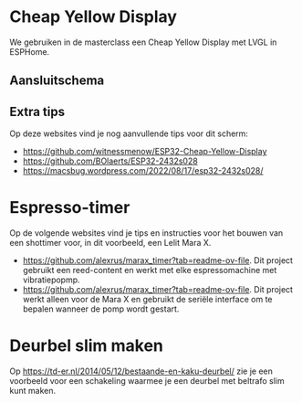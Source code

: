 # Cheap Yellow Display
We gebruiken in de masterclass een Cheap Yellow Display met LVGL in ESPHome. 

## Aansluitschema


## Extra tips
Op deze websites vind je nog aanvullende tips voor dit scherm:
- https://github.com/witnessmenow/ESP32-Cheap-Yellow-Display
- https://github.com/BOlaerts/ESP32-2432s028
- https://macsbug.wordpress.com/2022/08/17/esp32-2432s028/


# Espresso-timer
Op de volgende websites vind je tips en instructies voor het bouwen van een shottimer voor, in dit voorbeeld, een Lelit Mara X. 
- https://github.com/alexrus/marax_timer?tab=readme-ov-file. Dit project gebruikt een reed-content en werkt met elke espressomachine met vibratiepopmp. 
- https://github.com/alexrus/marax_timer?tab=readme-ov-file. Dit project werkt alleen voor de Mara X en gebruikt de seriële interface om te bepalen wanneer de pomp wordt gestart.

# Deurbel slim maken
Op https://td-er.nl/2014/05/12/bestaande-en-kaku-deurbel/ zie je een voorbeeld voor een schakeling waarmee je een deurbel met beltrafo slim kunt maken.
